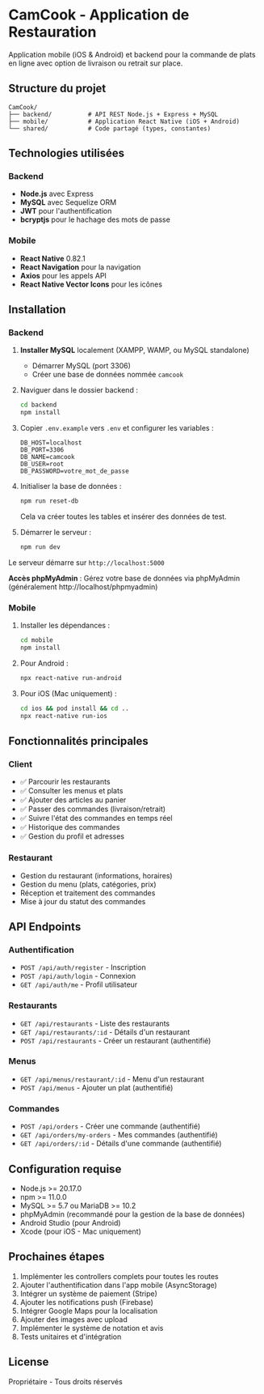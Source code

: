 # CamCook - Application de Restauration

Application mobile (iOS & Android) et backend pour la commande de plats en ligne avec option de livraison ou retrait sur place.

## Structure du projet

```
CamCook/
├── backend/          # API REST Node.js + Express + MySQL
├── mobile/           # Application React Native (iOS + Android)
└── shared/           # Code partagé (types, constantes)
```

## Technologies utilisées

### Backend
- **Node.js** avec Express
- **MySQL** avec Sequelize ORM
- **JWT** pour l'authentification
- **bcryptjs** pour le hachage des mots de passe

### Mobile
- **React Native** 0.82.1
- **React Navigation** pour la navigation
- **Axios** pour les appels API
- **React Native Vector Icons** pour les icônes

## Installation

### Backend

1. **Installer MySQL** localement (XAMPP, WAMP, ou MySQL standalone)
   - Démarrer MySQL (port 3306)
   - Créer une base de données nommée `camcook`

2. Naviguer dans le dossier backend :
   ```bash
   cd backend
   npm install
   ```

3. Copier `.env.example` vers `.env` et configurer les variables :
   ```env
   DB_HOST=localhost
   DB_PORT=3306
   DB_NAME=camcook
   DB_USER=root
   DB_PASSWORD=votre_mot_de_passe
   ```

4. Initialiser la base de données :
   ```bash
   npm run reset-db
   ```
   Cela va créer toutes les tables et insérer des données de test.

5. Démarrer le serveur :
   ```bash
   npm run dev
   ```

Le serveur démarre sur `http://localhost:5000`

**Accès phpMyAdmin** : Gérez votre base de données via phpMyAdmin (généralement http://localhost/phpmyadmin)

### Mobile

1. Installer les dépendances :
   ```bash
   cd mobile
   npm install
   ```

2. Pour Android :
   ```bash
   npx react-native run-android
   ```

3. Pour iOS (Mac uniquement) :
   ```bash
   cd ios && pod install && cd ..
   npx react-native run-ios
   ```

## Fonctionnalités principales

### Client
- ✅ Parcourir les restaurants
- ✅ Consulter les menus et plats
- ✅ Ajouter des articles au panier
- ✅ Passer des commandes (livraison/retrait)
- ✅ Suivre l'état des commandes en temps réel
- ✅ Historique des commandes
- ✅ Gestion du profil et adresses

### Restaurant
- Gestion du restaurant (informations, horaires)
- Gestion du menu (plats, catégories, prix)
- Réception et traitement des commandes
- Mise à jour du statut des commandes

## API Endpoints

### Authentification
- `POST /api/auth/register` - Inscription
- `POST /api/auth/login` - Connexion
- `GET /api/auth/me` - Profil utilisateur

### Restaurants
- `GET /api/restaurants` - Liste des restaurants
- `GET /api/restaurants/:id` - Détails d'un restaurant
- `POST /api/restaurants` - Créer un restaurant (authentifié)

### Menus
- `GET /api/menus/restaurant/:id` - Menu d'un restaurant
- `POST /api/menus` - Ajouter un plat (authentifié)

### Commandes
- `POST /api/orders` - Créer une commande (authentifié)
- `GET /api/orders/my-orders` - Mes commandes (authentifié)
- `GET /api/orders/:id` - Détails d'une commande (authentifié)

## Configuration requise

- Node.js >= 20.17.0
- npm >= 11.0.0
- MySQL >= 5.7 ou MariaDB >= 10.2
- phpMyAdmin (recommandé pour la gestion de la base de données)
- Android Studio (pour Android)
- Xcode (pour iOS - Mac uniquement)

## Prochaines étapes

1. Implémenter les controllers complets pour toutes les routes
2. Ajouter l'authentification dans l'app mobile (AsyncStorage)
3. Intégrer un système de paiement (Stripe)
4. Ajouter les notifications push (Firebase)
5. Intégrer Google Maps pour la localisation
6. Ajouter des images avec upload
7. Implémenter le système de notation et avis
8. Tests unitaires et d'intégration

## License

Propriétaire - Tous droits réservés
